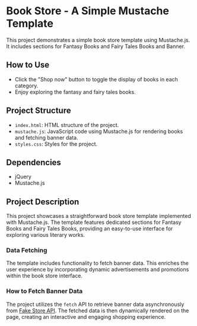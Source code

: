 # Book Store - A Simple Mustache Template

This project demonstrates a simple book store template using Mustache.js. It includes sections for Fantasy Books and Fairy Tales Books and Banner.

## How to Use

- Click the "Shop now" button to toggle the display of books in each category.
- Enjoy exploring the fantasy and fairy tales books.

## Project Structure

- `index.html`: HTML structure of the project.
- `mustache.js`: JavaScript code using Mustache.js for rendering books and fetching banner data.
- `styles.css`: Styles for the project.

## Dependencies

- jQuery
- Mustache.js

## Project Description

This project showcases a straightforward book store template implemented with Mustache.js. The template features dedicated sections for Fantasy Books and Fairy Tales Books, providing an easy-to-use interface for exploring various literary works.

### Data Fetching

The template includes functionality to fetch banner data. This enriches the user experience by incorporating dynamic advertisements and promotions within the book store interface.

### How to Fetch Banner Data

The project utilizes the `fetch` API to retrieve banner data asynchronously from [Fake Store API](https://fakestoreapi.com). The fetched data is then dynamically rendered on the page, creating an interactive and engaging shopping experience.
